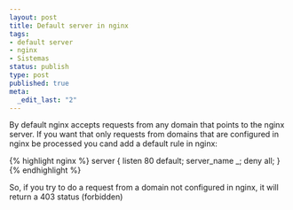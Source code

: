 ```yaml
--- 
layout: post
title: Default server in nginx
tags: 
- default server
- nginx
- Sistemas
status: publish
type: post
published: true
meta: 
  _edit_last: "2"
---
```


By default nginx accepts requests from any domain that points to the nginx server. If you want that only requests from domains that are configured in nginx be processed you cand add a default rule in nginx:


{% highlight nginx %}
server {
  listen       80 default;
  server_name  _;
  deny         all;
}
{% endhighlight %}

So, if you try to do a request from a domain not configured in nginx, it will return a 403 status (forbidden)
